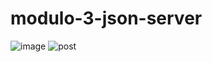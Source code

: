 # modulo-3-json-server
<img>![image](https://user-images.githubusercontent.com/113861616/203579112-b30a59ef-c42c-445c-a039-150ba6917e6a.png)</img>
<img>![post](https://user-images.githubusercontent.com/113861616/203579255-606916e8-ff28-4f11-89c3-f9a35b2e7f1f.png)</img>


